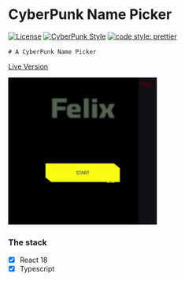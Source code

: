 # CyberPunk Name Picker

[![License](https://img.shields.io/badge/license-MIT-blue.svg?style=flat-square)](https://github.com/inPhoenix/)
[![CyberPunk Style](https://img.shields.io/badge/theme-cyberpunk-%23553344.svg)](https://inphoenix.github.io/inPhoenix/)
[![code style: prettier](https://img.shields.io/badge/code_style-prettier-ff69b4.svg?style=flat-square)](https://github.com/prettier/prettier)

    # A CyberPunk Name Picker

[Live Version](https://inPhoenix.github.io/inCyberNamePicker)


<img title="logo" src="public/assets/pics/appPreview.gif" height="50%" width="60%" alt='App Preview'>

### The stack

- [x] React 18
- [x] Typescript
